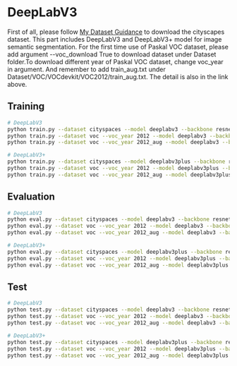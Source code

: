 # DeepLabV3 #
First of all, please follow [My Dataset Guidance](https://github.com/tungyen/Deep_learning_CV/tree/master/Dataset) to download the cityscapes dataset. This part includes DeepLabV3 and DeepLabV3+ model for image semantic segmentation. For the first time use of Paskal VOC dataset, please add argument --voc_download True to download dataset under Dataset folder.To download different year of Paskal VOC dataset, change voc_year in argument. And remember to add train_aug.txt under Dataset/VOC/VOCdevkit/VOC2012/train_aug.txt. The detail is also in the link above.


## Training ##
```bash
# DeepLabV3
python train.py --dataset cityspaces --model deeplabv3 --backbone resnet101 
python train.py --dataset voc --voc_year 2012 --model deeplabv3 --backbone resnet101
python train.py --dataset voc --voc_year 2012_aug --model deeplabv3 --backbone resnet101

# DeepLabV3+
python train.py --dataset cityspaces --model deeplabv3plus --backbone resnet101 
python train.py --dataset voc --voc_year 2012 --model deeplabv3plus --backbone resnet101
python train.py --dataset voc --voc_year 2012_aug --model deeplabv3plus --backbone resnet101
```

## Evaluation ##
```bash
# DeepLabV3
python eval.py --dataset cityspaces --model deeplabv3 --backbone resnet101 
python eval.py --dataset voc --voc_year 2012 --model deeplabv3 --backbone resnet101
python eval.py --dataset voc --voc_year 2012_aug --model deeplabv3 --backbone resnet101

# DeepLabV3+
python eval.py --dataset cityspaces --model deeplabv3plus --backbone resnet101 
python eval.py --dataset voc --voc_year 2012 --model deeplabv3plus --backbone resnet101
python eval.py --dataset voc --voc_year 2012_aug --model deeplabv3plus --backbone resnet101
```

## Test ##
```bash
# DeepLabV3
python test.py --dataset cityspaces --model deeplabv3 --backbone resnet101 
python test.py --dataset voc --voc_year 2012 --model deeplabv3 --backbone resnet101
python test.py --dataset voc --voc_year 2012_aug --model deeplabv3 --backbone resnet101

# DeepLabV3+
python test.py --dataset cityspaces --model deeplabv3plus --backbone resnet101 
python test.py --dataset voc --voc_year 2012 --model deeplabv3plus --backbone resnet101
python test.py --dataset voc --voc_year 2012_aug --model deeplabv3plus --backbone resnet101
```